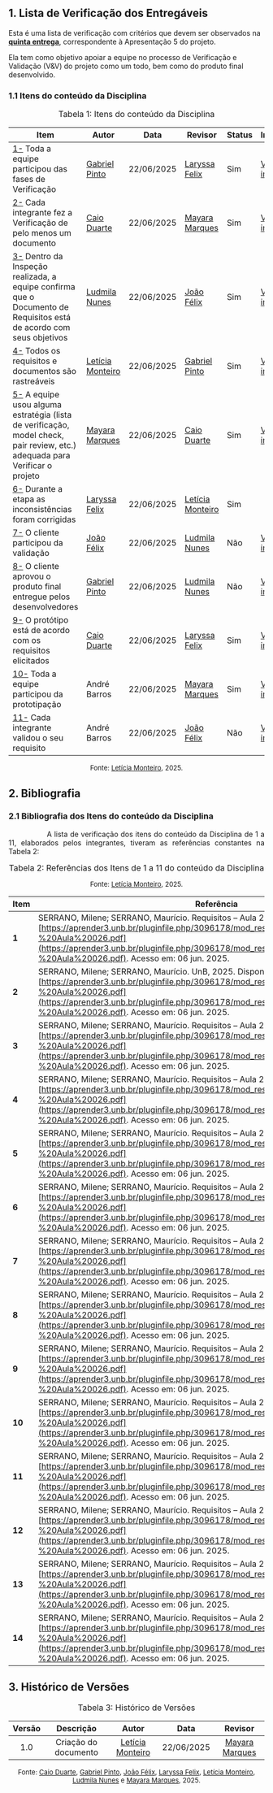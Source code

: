 ## 1. Lista de Verificação dos Entregáveis

Esta é uma lista de verificação com critérios que devem ser observados na [**quinta entrega**](https://requisitos-de-software.github.io/2025.1-IBGE/aps/ap5/ap5.md/), correspondente à Apresentação 5 do projeto.

Ela tem como objetivo apoiar a equipe no processo de Verificação e Validação (V&V) do projeto como um todo, bem como do produto final desenvolvido.  

### 1.1 Itens do conteúdo da Disciplina

<font size="3"><p style="text-align: center">Tabela 1: Itens do conteúdo da Disciplina </p></font>

| Item | Autor | Data | Revisor | Status | Imagem |
| ---- | ----- | ---- | ------- | ------ | ------ |
| <a href="#REF01">1-</a> Toda a equipe participou das fases de Verificação | [Gabriel Pinto](https://github.com/GabrielSPinto) | 22/06/2025 | [Laryssa Felix](https://github.com/felixlaryssa) | Sim | [Ver imagem](./../../assets/images/entrega5_lv_img/) |
| <a href="#REF02">2-</a> Cada integrante fez a Verificação de pelo menos um documento | [Caio Duarte](https://github.com/caioduart3) | 22/06/2025 | [Mayara Marques](https://github.com/maymarquee) | Sim | [Ver imagem](./../../assets/images/entrega5_lv_img/) |
| <a href="#REF03">3-</a> Dentro da Inspeção realizada, a equipe confirma que o Documento de Requisitos está de acordo com seus objetivos | [Ludmila Nunes](https://github.com/ludmilaaysha) | 22/06/2025 | [João Félix](https://github.com/joaofmoreiraa) | Sim | [Ver imagem](./../../assets/images/entrega5_lv_img/) |
| <a href="#REF04">4-</a> Todos os requisitos e documentos são rastreáveis | [Letícia Monteiro](https://github.com/LeticiaMonteiroo) | 22/06/2025 | [Gabriel Pinto](https://github.com/GabrielSPinto) | Sim | [Ver imagem](./../../assets/images/entrega5_lv_img/) |
| <a href="#REF05">5-</a> A equipe usou alguma estratégia (lista de verificação, model check, pair review, etc.) adequada para Verificar o projeto | [Mayara Marques](https://github.com/maymarquee) | 22/06/2025 | [Caio Duarte](https://github.com/caioduart3) | Sim | [Ver imagem](./../../assets/images/entrega5_lv_img/) |
| <a href="#REF06">6-</a> Durante a etapa as inconsistências foram corrigidas | [Laryssa Felix](https://github.com/felixlaryssa) | 22/06/2025 | [Letícia Monteiro](https://github.com/LeticiaMonteiroo) | Sim |  |
| <a href="#REF07">7-</a> O cliente participou da validação | [João Félix](https://github.com/joaofmoreiraa) | 22/06/2025 | [Ludmila Nunes](https://github.com/ludmilaaysha) | Não | [Ver imagem](./../../assets/images/entrega5_lv_img/) |
| <a href="#REF08">8-</a> O cliente aprovou o produto final entregue pelos desenvolvedores | [Gabriel Pinto](https://github.com/GabrielSPinto) | 22/06/2025 | [Ludmila Nunes](https://github.com/ludmilaaysha) | Não | [Ver imagem](./../../assets/images/entrega5_lv_img/) |
| <a href="#REF09">9-</a> O protótipo está de acordo com os requisitos elicitados | [Caio Duarte](https://github.com/caioduart3) | 22/06/2025 | [Laryssa Felix](https://github.com/felixlaryssa) | Sim | [Ver imagem](./../../assets/images/entrega5_lv_img/) |
| <a href="#REF010">10-</a> Toda a equipe participou da prototipação | André Barros | 22/06/2025 | [Mayara Marques](https://github.com/maymarquee) | Sim | [Ver imagem](./../../assets/images/entrega5_lv_img/) |
| <a href="#REF011">11-</a> Cada integrante validou o seu requisito | André Barros | 22/06/2025 | [João Félix](https://github.com/joaofmoreiraa) | Não | [Ver imagem](./../../assets/images/entrega5_lv_img/) |



<font size="2"><p style="text-align: center">Fonte:  [Letícia Monteiro](https://github.com/LeticiaMonteiroo), 2025.</p></font>

## 2. Bibliografia

### 2.1 Bibliografia dos Itens do conteúdo da Disciplina

<div style="text-align: justify; text-indent: 2cm;">A lista de verificação dos itens do conteúdo da Disciplina de 1 a 11, elaborados pelos integrantes, tiveram as referências constantes na Tabela 2:</div>


<font size="3"><p style="text-align: center">Tabela 2: Referências dos Itens de 1 a 11 do conteúdo da Disciplina </p></font>


<font size="2"><p style="text-align: center">Fonte:  [Letícia Monteiro](https://github.com/LeticiaMonteiroo), 2025.</p></font>

| Item | Referência | Imagem |
|------|------------|--------|
| <b id="REF01">1</b> | SERRANO, Milene; SERRANO, Maurício. Requisitos – Aula 26. UnB, 2025. Disponível em: [https://aprender3.unb.br/pluginfile.php/3096178/mod_resource/content/1/Requisitos%20-%20Aula%20026.pdf](https://aprender3.unb.br/pluginfile.php/3096178/mod_resource/content/1/Requisitos%20-%20Aula%20026.pdf). Acesso em: 06 jun. 2025. | [Ver imagem](./../../assets/images/entrega5_lv_img/) |
| <b id="REF02">2</b> | SERRANO, Milene; SERRANO, Maurício. UnB, 2025. Disponível em: [https://aprender3.unb.br/pluginfile.php/3096178/mod_resource/content/1/Requisitos%20-%20Aula%20026.pdf](https://aprender3.unb.br/pluginfile.php/3096178/mod_resource/content/1/Requisitos%20-%20Aula%20026.pdf). Acesso em: 06 jun. 2025. | [Ver imagem](./../../assets/images/entrega5_lv_img/) |
| <b id="REF03">3</b> | SERRANO, Milene; SERRANO, Maurício. Requisitos – Aula 26 UnB, 2025. Disponível em: [https://aprender3.unb.br/pluginfile.php/3096178/mod_resource/content/1/Requisitos%20-%20Aula%20026.pdf](https://aprender3.unb.br/pluginfile.php/3096178/mod_resource/content/1/Requisitos%20-%20Aula%20026.pdf). Acesso em: 06 jun. 2025. | [Ver imagem](./../../assets/images/entrega5_lv_img/) |
| <b id="REF04">4</b> | SERRANO, Milene; SERRANO, Maurício. Requisitos – Aula 26 UnB, 2025. Disponível em: [https://aprender3.unb.br/pluginfile.php/3096178/mod_resource/content/1/Requisitos%20-%20Aula%20026.pdf](https://aprender3.unb.br/pluginfile.php/3096178/mod_resource/content/1/Requisitos%20-%20Aula%20026.pdf). Acesso em: 06 jun. 2025. | [Ver imagem](./../../assets/images/entrega5_lv_img/) |
| <b id="REF05">5</b> | SERRANO, Milene; SERRANO, Maurício. Requisitos – Aula 26 UnB, 2025. Disponível em: [https://aprender3.unb.br/pluginfile.php/3096178/mod_resource/content/1/Requisitos%20-%20Aula%20026.pdf](https://aprender3.unb.br/pluginfile.php/3096178/mod_resource/content/1/Requisitos%20-%20Aula%20026.pdf). Acesso em: 06 jun. 2025. | [Ver imagem](./../../assets/images/entrega5_lv_img/) |
| <b id="REF06">6</b> | SERRANO, Milene; SERRANO, Maurício. Requisitos – Aula 26 UnB, 2025. Disponível em: [https://aprender3.unb.br/pluginfile.php/3096178/mod_resource/content/1/Requisitos%20-%20Aula%20026.pdf](https://aprender3.unb.br/pluginfile.php/3096178/mod_resource/content/1/Requisitos%20-%20Aula%20026.pdf). Acesso em: 06 jun. 2025. | [Ver imagem](./../../assets/images/entrega5_lv_img/) |
| <b id="REF07">7</b> | SERRANO, Milene; SERRANO, Maurício. Requisitos – Aula 26 UnB, 2025. Disponível em: [https://aprender3.unb.br/pluginfile.php/3096178/mod_resource/content/1/Requisitos%20-%20Aula%20026.pdf](https://aprender3.unb.br/pluginfile.php/3096178/mod_resource/content/1/Requisitos%20-%20Aula%20026.pdf). Acesso em: 06 jun. 2025. | [Ver imagem](./../../assets/images/entrega5_lv_img/) |
| <b id="REF08">8</b> | SERRANO, Milene; SERRANO, Maurício. Requisitos – Aula 26 UnB, 2025. Disponível em: [https://aprender3.unb.br/pluginfile.php/3096178/mod_resource/content/1/Requisitos%20-%20Aula%20026.pdf](https://aprender3.unb.br/pluginfile.php/3096178/mod_resource/content/1/Requisitos%20-%20Aula%20026.pdf). Acesso em: 06 jun. 2025. | [Ver imagem](./../../assets/images/entrega5_lv_img/) |
| <b id="REF09">9</b> | SERRANO, Milene; SERRANO, Maurício. Requisitos – Aula 26 UnB, 2025. Disponível em: [https://aprender3.unb.br/pluginfile.php/3096178/mod_resource/content/1/Requisitos%20-%20Aula%20026.pdf](https://aprender3.unb.br/pluginfile.php/3096178/mod_resource/content/1/Requisitos%20-%20Aula%20026.pdf). Acesso em: 06 jun. 2025. | [Ver imagem](./../../assets/images/entrega5_lv_img/) |
| <b id="REF10">10</b> | SERRANO, Milene; SERRANO, Maurício. Requisitos – Aula 26 UnB, 2025. Disponível em: [https://aprender3.unb.br/pluginfile.php/3096178/mod_resource/content/1/Requisitos%20-%20Aula%20026.pdf](https://aprender3.unb.br/pluginfile.php/3096178/mod_resource/content/1/Requisitos%20-%20Aula%20026.pdf). Acesso em: 06 jun. 2025. | [Ver imagem](./../../assets/images/entrega5_lv_img/) |
| <b id="REF11">11</b> | SERRANO, Milene; SERRANO, Maurício. Requisitos – Aula 26 UnB, 2025. Disponível em: [https://aprender3.unb.br/pluginfile.php/3096178/mod_resource/content/1/Requisitos%20-%20Aula%20026.pdf](https://aprender3.unb.br/pluginfile.php/3096178/mod_resource/content/1/Requisitos%20-%20Aula%20026.pdf). Acesso em: 06 jun. 2025. | [Ver imagem](./../../assets/images/entrega5_lv_img/) |
| <b id="REF12">12</b> | SERRANO, Milene; SERRANO, Maurício. Requisitos – Aula 26 UnB, 2025. Disponível em: [https://aprender3.unb.br/pluginfile.php/3096178/mod_resource/content/1/Requisitos%20-%20Aula%20026.pdf](https://aprender3.unb.br/pluginfile.php/3096178/mod_resource/content/1/Requisitos%20-%20Aula%20026.pdf). Acesso em: 06 jun. 2025. | [Ver imagem](./../../assets/images/entrega5_lv_img/) |
| <b id="REF13">13</b> | SERRANO, Milene; SERRANO, Maurício. Requisitos – Aula 26 UnB, 2025. Disponível em: [https://aprender3.unb.br/pluginfile.php/3096178/mod_resource/content/1/Requisitos%20-%20Aula%20026.pdf](https://aprender3.unb.br/pluginfile.php/3096178/mod_resource/content/1/Requisitos%20-%20Aula%20026.pdf). Acesso em: 06 jun. 2025. | [Ver imagem](./../../assets/images/entrega5_lv_img/) |
| <b id="REF14">14</b> | SERRANO, Milene; SERRANO, Maurício. Requisitos – Aula 26 UnB, 2025. Disponível em: [https://aprender3.unb.br/pluginfile.php/3096178/mod_resource/content/1/Requisitos%20-%20Aula%20026.pdf](https://aprender3.unb.br/pluginfile.php/3096178/mod_resource/content/1/Requisitos%20-%20Aula%20026.pdf). Acesso em: 06 jun. 2025. | [Ver imagem](./../../assets/images/entrega5_lv_img/) |




## 3. Histórico de Versões

<font size="3"><p style="text-align: center">Tabela 3: Histórico de Versões</p></font>

| Versão |                 Descrição                  |                    Autor                     |    Data    |                     Revisor                      |
| :----: | :----------------------------------------: | :------------------------------------------: | :--------: | :----------------------------------------------: |
|  1.0   |            Criação do documento            | [Letícia Monteiro](https://github.com/LeticiaMonteiroo)  | 22/06/2025 | [Mayara Marques](https://github.com/maymarquee) |



<font size="2"><p style="text-align: center">Fonte: [Caio Duarte](https://github.com/caioduart3), [Gabriel Pinto](https://github.com/GabrielSPinto), [João Félix](https://github.com/joaofmoreiraa), [Laryssa Felix](https://github.com/felixlaryssa), [Letícia Monteiro](https://github.com/LeticiaMonteiroo), [Ludmila Nunes](https://github.com/ludmilaaysha) e [Mayara Marques](https://github.com/maymarquee), 2025.</p></font> 
